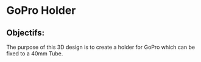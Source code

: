 # GoPro Holder
## Objectifs:
The purpose of this 3D design is to create a holder for GoPro which can be fixed to a 40mm Tube.

